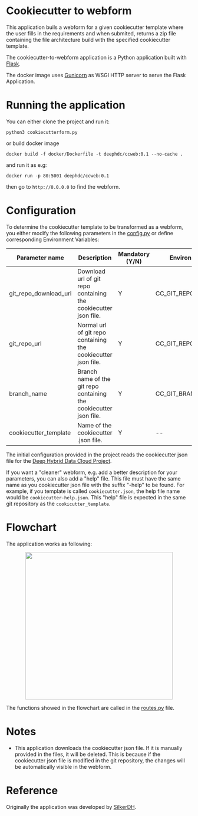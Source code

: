 # Cookiecutter to webform

This application buils a webform for a given cookiecutter template where the user fills in the requirements and when submited, returns a zip file containing the file architecture build with the specified cookiecutter template.
 
The cookiecutter-to-webform application is a Python application built with [Flask](https://flask.palletsprojects.com/).

The docker image uses [Gunicorn](https://gunicorn.org/) as WSGI HTTP server to serve the Flask Application.

# Running the application

You can either clone the project and run it:
```
python3 cookiecutterform.py
```
or build docker image 
```
docker build -f docker/Dockerfile -t deephdc/ccweb:0.1 --no-cache .
```
and run it as e.g:
```
docker run -p 80:5001 deephdc/ccweb:0.1
```
then go to `http://0.0.0.0` to find the webform.

# Configuration

To determine the cookiecutter template to be transformed as a webform, you either modify the following parameters in the  [config.py](https://git.scc.kit.edu/m-team/ai/cookiecutter-to-webform/blob/master/app/config.py) 
or define corresponding Environment Variables:

| Parameter name  | Description | Mandatory (Y/N) | Environment Variable |
| -------------- | ------------- |----------------|-----------------------|
| git_repo_download_url | Download url of git repo containing the cookiecutter json file. | Y | CC_GIT_REPO_DOWNLOAD_URL 
| git_repo_url | Normal url of git repo containing the cookiecutter json file. | Y | CC_GIT_REPO_URL
| branch_name | Branch name of the git repo containing the cookiecutter json file.  | Y | CC_GIT_BRANCH
| cookiecutter_template | Name of the cookiecutter .json file. | Y | --


The initial configuration provided in the project reads the cookiecutter json file for the [Deep Hybrid Data Cloud Project](https://github.com/deephdc/cookiecutter-deep/).

If you want a "cleaner" webform, e.g. add a better description for your parameters, you can also add a "help" file. This file must have the same name as you cookiecutter json file with the suffix "-help" to be found. For example, if you template is called `cookiecutter.json`, the help file name would be `cookiecutter-help.json`.
This "help" file is expected in the same git repository as the `cookicutter_template`.

# Flowchart

The application works as following:

<p align="center">
<img src="https://git.scc.kit.edu/m-team/ai/cookiecutter-to-webform/blob/master/img/cookieflowchart.png" width="400"/>
</p>

The functions showed in the flowchart are called in the [routes.py](https://git.scc.kit.edu/m-team/ai/cookiecutter-to-webform/blob/master/app/routes.py) file.

# Notes

- This application downloads the cookiecutter json file. If it is manually provided in the files, it will be deleted. This is because if the cookiecutter json file is modified in the git repository, the changes will be automatically visible in the webform.

# Reference

Originally the application was developed by [SilkerDH](https://github.com/SilkeDH/cookiecutter-to-webform).

